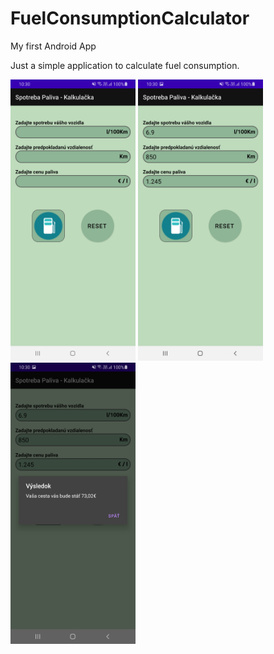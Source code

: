 # FuelConsumptionCalculator
My first Android App

Just a simple application to calculate fuel consumption.

<img src="Images/FCC_screenshot1.png" width="200" height="450">
<img src="Images/FCC_screenshot3.png" width="200" height="450">
<img src="Images/FCC_screenshot2.png" width="200" height="450">
